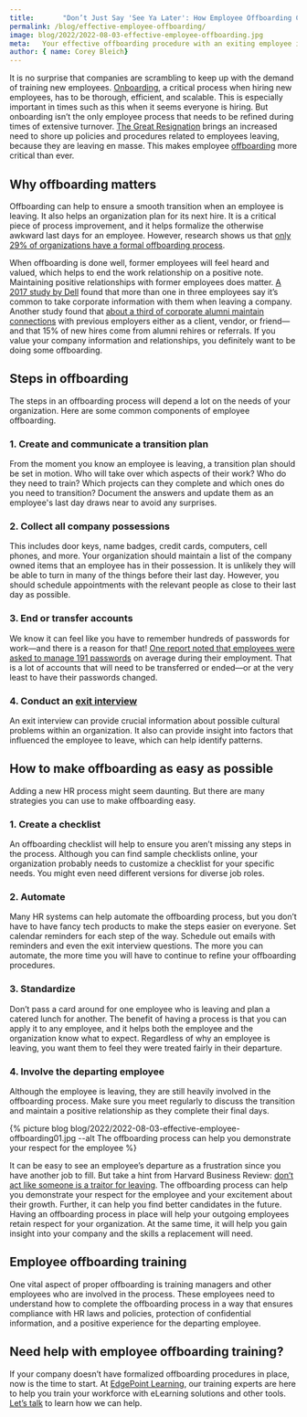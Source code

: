 ```yaml
---
title:       "Don’t Just Say 'See Ya Later': How Employee Offboarding Can Help"
permalink: /blog/effective-employee-offboarding/
image: blog/2022/2022-08-03-effective-employee-offboarding.jpg
meta:   Your effective offboarding procedure with an exiting employee is critical to their transition and to your company’s continued smooth operation.
author: { name: Corey Bleich}
---
```


It is no surprise that companies are scrambling to keep up with the demand of training new employees. [Onboarding](https://www.shrm.org/resourcesandtools/tools-and-samples/toolkits/pages/understanding-employee-onboarding.aspx), a critical process when hiring new employees, has to be thorough, efficient, and scalable. This is especially important in times such as this when it seems everyone is hiring. But onboarding isn’t the only employee process that needs to be refined during times of extensive turnover. [The Great Resignation](/blog/recruit-train-retain-employees-great-resignation/) brings an increased need to shore up policies and procedures related to employees leaving, because they are leaving en masse. This makes employee [offboarding](https://www.lucidchart.com/blog/what-is-offboarding-in-human-resources) more critical than ever. 

## Why offboarding matters 
Offboarding can help to ensure a smooth transition when an employee is leaving. It also helps an organization plan for its next hire. It is a critical piece of process improvement, and it helps formalize the otherwise awkward last days for an employee. However, research shows us that [only 29% of organizations have a formal offboarding process](https://www.aberdeen.com/blogposts/employee-lifecycle-offboarding/). 

When offboarding is done well, former employees will feel heard and valued, which helps to end the work relationship on a positive note. Maintaining positive relationships with former employees does matter. [A 2017 study by Dell](https://i.dell.com/sites/csdocuments/Learn_Docs/en/dell-end-user-security-survey-2017.pdf) found that more than one in three employees say it’s common to take corporate information with them when leaving a company. Another study found that [about a third of corporate alumni maintain connections](https://hbr.org/2021/03/turn-departing-employees-into-loyal-alumni) with previous employers either as a client, vendor, or friend—and that 15% of new hires come from alumni rehires or referrals. If you value your company information and relationships, you definitely want to be doing some offboarding. 

## Steps in offboarding
The steps in an offboarding process will depend a lot on the needs of your organization. Here are some common components of employee offboarding. 

### 1. Create and communicate a transition plan 
From the moment you know an employee is leaving, a transition plan should be set in motion. Who will take over which aspects of their work? Who do they need to train? Which projects can they complete and which ones do you need to transition? Document the answers and update them as an employee's last day draws near to avoid any surprises.

### 2. Collect all company possessions 
This includes door keys, name badges, credit cards, computers, cell phones, and more. Your organization should maintain a list of the company owned items that an employee has in their possession. It is unlikely they will be able to turn in many of the things before their last day. However, you should schedule appointments with the relevant people as close to their last day as possible.

### 3. End or transfer accounts 
We know it can feel like you have to remember hundreds of passwords for work—and there is a reason for that! [One report noted that employees were asked to manage 191 passwords](https://blog.lastpass.com/2017/11/lastpass-reveals-8-truths-about-passwords-in-the-new-password-expose/) on average during their employment. That is a lot of accounts that will need to be transferred or ended—or at the very least to have their passwords changed.

### 4. Conduct an [exit interview](https://hbr.org/2016/04/making-exit-interviews-count) 
An exit interview can provide crucial information about possible cultural problems within an organization. It also can provide insight into factors that influenced the employee to leave, which can help identify patterns. 

## How to make offboarding as easy as possible
Adding a new HR process might seem daunting. But there are many strategies you can use to make offboarding easy.

### 1. Create a checklist 
An offboarding checklist will help to ensure you aren’t missing any steps in the process. Although you can find sample checklists online, your organization probably needs to customize a checklist for your specific needs. You might even need different versions for diverse job roles. 

### 2. Automate 
Many HR systems can help automate the offboarding process, but you don’t have to have fancy tech products to make the steps easier on everyone. Set calendar reminders for each step of the way. Schedule out emails with reminders and even the exit interview questions. The more you can automate, the more time you will have to continue to refine your offboarding procedures. 

### 3. Standardize 
Don’t pass a card around for one employee who is leaving and plan a catered lunch for another. The benefit of having a process is that you can apply it to any employee, and it helps both the employee and the organization know what to expect. Regardless of why an employee is leaving, you want them to feel they were treated fairly in their departure.

### 4. Involve the departing employee 
Although the employee is leaving, they are still heavily involved in the offboarding process. Make sure you meet regularly to discuss the transition and maintain a positive relationship as they complete their final days.

{% picture blog blog/2022/2022-08-03-effective-employee-offboarding01.jpg --alt The offboarding process can help you demonstrate your respect for the employee %}

It can be easy to see an employee’s departure as a frustration since you have another job to fill. But take a hint from Harvard Business Review: [don’t act like someone is a traitor for leaving](https://hbr.org/2016/01/the-right-way-to-off-board-a-departing-employee). The offboarding process can help you demonstrate your respect for the employee and your excitement about their growth. Further, it can help you find better candidates in the future. Having an offboarding process in place will help your outgoing employees retain respect for your organization. At the same time, it will help you gain insight into your company and the skills a replacement will need. 

## Employee offboarding training
One vital aspect of proper offboarding is training managers and other employees who are involved in the process. These employees need to understand how to complete the offboarding process in a way that ensures compliance with HR laws and policies, protection of confidential information, and a positive experience for the departing employee. 

## Need help with employee offboarding training?
If your company doesn’t have formalized offboarding procedures in place, now is the time to start. At [EdgePoint Learning](https://www.edgepointlearning.com), our training experts are here to help you train your workforce with eLearning solutions and other tools. [Let’s talk](/contact/) to learn how we can help. 